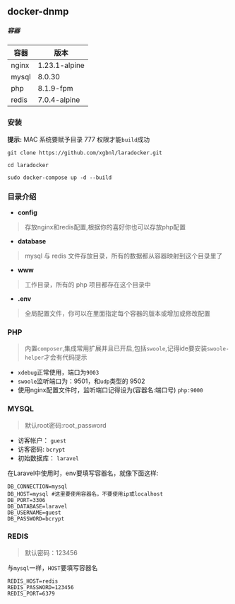 
## docker-dnmp

##### 容器

| 容器     | 版本            |
|--------|---------------|
| nginx  | 1.23.1-alpine |
| mysql  | 8.0.30        |
| php    | 8.1.9-fpm     |
| redis  | 7.0.4-alpine  |

### **安装**

**提示:** MAC 系统要赋予目录 777 权限才能`build`成功

```shell
git clone https://github.com/xgbnl/laradocker.git 

cd laradocker

sudo docker-compose up -d --build
```

### 目录介绍
- **config**
> 存放nginx和redis配置,根据你的喜好你也可以存放php配置

- **database**
> mysql 与 redis 文件存放目录，所有的数据都从容器映射到这个目录里了

- **www**
> 工作目录，所有的 php 项目都存在这个目录中

- **.env**
> 全局配置文件，你可以在里面指定每个容器的版本或增加或修改配置

### PHP
> 内置`composer`,集成常用扩展并且已开启,包括`swoole`,记得ide要安装`swoole-helper`才会有代码提示

- `xdebug`正常使用，端口为`9003`
- `swoole`监听端口为：9501，和`udp`类型的 9502
- 使用nginx配置文件时，监听端口记得设为(容器名:端口号) `php:9000`

### MYSQL
> 默认root密码:root_password

- 访客帐户：  `guest`
- 访客密码:   `bcrypt`
- 初始数据库： `laravel`

在Laravel中使用时，env要填写容器名，就像下面这样:
```dotenv
DB_CONNECTION=mysql
DB_HOST=mysql #这里要使用容器名，不要使用ip或localhost
DB_PORT=3306
DB_DATABASE=laravel
DB_USERNAME=guest
DB_PASSWORD=bcrypt
```

### REDIS
> 默认密码：123456

与`mysql`一样，`HOST`要填写容器名

```dotenv
REDIS_HOST=redis
REDIS_PASSWORD=123456
REDIS_PORT=6379
```
